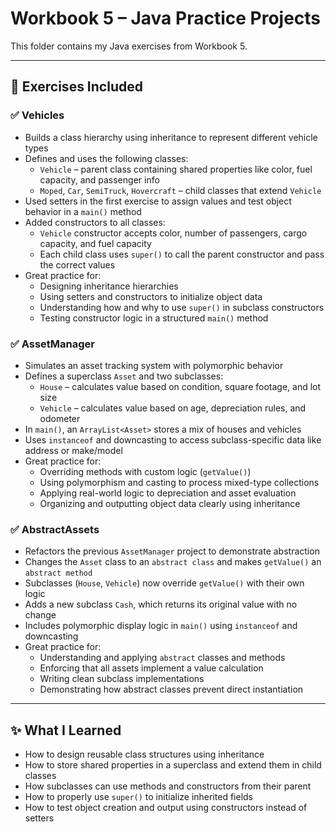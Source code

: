 # Workbook 5 – Java Practice Projects

This folder contains my Java exercises from Workbook 5.

---

## 📘 Exercises Included

### ✅ Vehicles
- Builds a class hierarchy using inheritance to represent different vehicle types
- Defines and uses the following classes:
  - `Vehicle` – parent class containing shared properties like color, fuel capacity, and passenger info
  - `Moped`, `Car`, `SemiTruck`, `Hovercraft` – child classes that extend `Vehicle`
- Used setters in the first exercise to assign values and test object behavior in a `main()` method
- Added constructors to all classes:
  - `Vehicle` constructor accepts color, number of passengers, cargo capacity, and fuel capacity
  - Each child class uses `super()` to call the parent constructor and pass the correct values
- Great practice for:
  - Designing inheritance hierarchies
  - Using setters and constructors to initialize object data
  - Understanding how and why to use `super()` in subclass constructors
  - Testing constructor logic in a structured `main()` method
 
### ✅ AssetManager
- Simulates an asset tracking system with polymorphic behavior
- Defines a superclass `Asset` and two subclasses:
  - `House` – calculates value based on condition, square footage, and lot size
  - `Vehicle` – calculates value based on age, depreciation rules, and odometer
- In `main()`, an `ArrayList<Asset>` stores a mix of houses and vehicles
- Uses `instanceof` and downcasting to access subclass-specific data like address or make/model
- Great practice for:
  - Overriding methods with custom logic (`getValue()`)
  - Using polymorphism and casting to process mixed-type collections
  - Applying real-world logic to depreciation and asset evaluation
  - Organizing and outputting object data clearly using inheritance

### ✅ AbstractAssets
- Refactors the previous `AssetManager` project to demonstrate abstraction
- Changes the `Asset` class to an `abstract class` and makes `getValue()` an `abstract method`
- Subclasses (`House`, `Vehicle`) now override `getValue()` with their own logic
- Adds a new subclass `Cash`, which returns its original value with no change
- Includes polymorphic display logic in `main()` using `instanceof` and downcasting
- Great practice for:
  - Understanding and applying `abstract` classes and methods
  - Enforcing that all assets implement a value calculation
  - Writing clean subclass implementations
  - Demonstrating how abstract classes prevent direct instantiation

---

## ✨ What I Learned
- How to design reusable class structures using inheritance  
- How to store shared properties in a superclass and extend them in child classes  
- How subclasses can use methods and constructors from their parent  
- How to properly use `super()` to initialize inherited fields  
- How to test object creation and output using constructors instead of setters  

